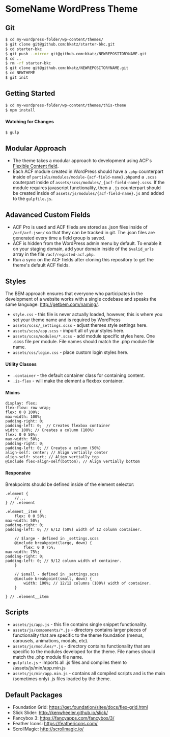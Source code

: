# SomeName WordPress Theme
## Git
```bash
$ cd my-wordpress-folder/wp-content/themes/
$ git clone git@github.com:bkatz/starter-bkc.git
$ cd starter-bkc
$ git push --mirror git@github.com:bkatz/NEWREPOSITORYNAME.git
$ cd ..
$ rm -rf starter-bkc
$ git clone git@github.com:bkatz/NEWREPOSITORYNAME.git
$ cd NEWTHEME
$ git init
```

## Getting Started
```bash
$ cd my-wordpress-folder/wp-content/themes/this-theme
$ npm install
```

#### Watching for Changes
```bash
$ gulp
```

## Modular Approach
* The theme takes a modular approach to development using ACF's [Flexible Content field](https://www.advancedcustomfields.com/resources/flexible-content/).
* Each ACF module created in WordPress should have a `.php` counterpart inside of `partials/modules/module-{acf-field-name}.php`and a `.scss` couterpart inside of `assets/scss/modules/_{acf-field-name}.scss`. If the module requires javascript functionality, then a `.js` counterpart should be created inside of `assets/js/modules/{acf-field-name}.js` and added to the `gulpfile.js`.

## Adavanced Custom Fields
* ACF Pro is used and ACF fileds are stored as .json files inside of `/acf/acf-json/` so that they can be tracked in git. The .json files are generated every time a field group is saved.
* ACF is hidden from the WordPress admin menu by default. To enable it on your staging domain, add your domain inside of the `$valid_urls` array in the file `/acf/registed-acf.php`.
* Run a sync on the ACF fields after cloning this repository to get the theme's default ACF fields.

## Styles
The BEM approach ensures that everyone who participates in the development of a website works with a single codebase and speaks the same language: http://getbem.com/naming/.

* `style.css` - this file is never actually loaded, however, this is where you set your theme name and is required by WordPress
* `assets/scss/_settings.scss` - adjust themes style settings here.
* `assets/scss/app.scss` - import all of your styles here.
* `assets/scss/modules/*.scss` - add module specific styles here. One .scss file per module. File names should match the .php module file name.
* `assets/css/login.css` - place custom login styles here.

#### Utility Classes
* `.container` - the default container class for containing content.
* `.is-flex` - will make the element a flexbox container.

#### Mixins
```
display: flex;
flex-flow: row wrap;
flex: 0 0 100%;
max-width: 100%;
padding-right: 0;
padding-left: 0;  // Creates flexbox container
width: 100%; // Creates a column (100%)
flex: 0 0 50%;
max-width: 50%;
padding-right: 0;
padding-left: 0; // Creates a column (50%)
align-self: center; // Align vertially center
align-self: start; // Align vertially top
@include flex-align-self(bottom); // Align vertially bottom
```

#### Responsive
Breakpoints should be defined inside of the element selector:
```
.element {
    //...
} // .element

.element__item {
	flex: 0 0 50%;
max-width: 50%;
padding-right: 0;
padding-left: 0; // 6/12 (50%) width of 12 column container.

	// $large - defined in _settings.scss
	@include breakpoint(large, down) {
		flex: 0 0 75%;
max-width: 75%;
padding-right: 0;
padding-left: 0; // 9/12 column width of container.
	}

	// $small - defined in _settings.scss
	@include breakpoint(small, down) {
		width: 100%; // 12/12 columns (100%) width of container.
	}

} // .element__item
```
## Scripts
* `assets/js/app.js` - this file contains single snippet functionality.
* `assets/js/components/*.js` - directory contains larger pieces of functionality that are specific to the theme foundation (menus, carousels, animations, modals, etc).
* `assets/js/modules/*.js` - directory contains functionality that are specific to the modules developed for the theme. File names should match the .php module file name.
* `gulpfile.js` - imports all .js files and compiles them to /assets/js/min/app.min.js
* `assets/js/min/app.min.js` - contains all compiled scripts and is the main (sometimes only) .js files loaded by the theme.


## Default Packages
* Foundation Grid: https://get.foundation/sites/docs/flex-grid.html
* Slick Slider: http://kenwheeler.github.io/slick/
* Fancybox 3: https://fancyapps.com/fancybox/3/
* Feather Icons: https://feathericons.com/
* ScrollMagic: http://scrollmagic.io/